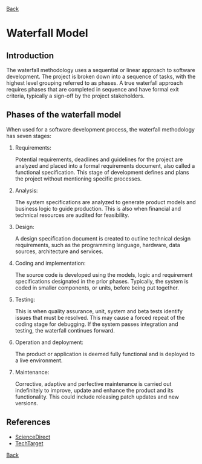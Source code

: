 [Back](README.md)

<h1> Waterfall Model </h1>

## Introduction

<p>The waterfall methodology uses a sequential or linear approach to software development. The project is broken down into a sequence of tasks, with the highest level grouping referred to as phases. A true waterfall approach requires phases that are completed in sequence and have formal exit criteria, typically a sign-off by the project stakeholders.</p>

## Phases of the waterfall model

<p>When used for a software development process, the waterfall methodology has seven stages:</p>

1. Requirements:
   <p>Potential requirements, deadlines and guidelines for the project are analyzed and placed into a formal requirements document, also called a functional specification. This stage of development defines and plans the project without mentioning specific processes.</p>

2. Analysis:
   <p>The system specifications are analyzed to generate product models and business logic to guide production. This is also when financial and technical resources are audited for feasibility.</p>

3. Design:
   <p>A design specification document is created to outline technical design requirements, such as the programming language, hardware, data sources, architecture and services.</p>

4. Coding and implementation:
   <p>The source code is developed using the models, logic and requirement specifications designated in the prior phases. Typically, the system is coded in smaller components, or units, before being put together.</p>

5. Testing:
   <p>This is when quality assurance, unit, system and beta tests identify issues that must be resolved. This may cause a forced repeat of the coding stage for debugging. If the system passes integration and testing, the waterfall continues forward.</p>

6. Operation and deployment:
   <p>The product or application is deemed fully functional and is deployed to a live environment.</p>

7. Maintenance:
   <p>Corrective, adaptive and perfective maintenance is carried out indefinitely to improve, update and enhance the product and its functionality. This could include releasing patch updates and new versions.</p>

## References

- [ScienceDirect](https://www.sciencedirect.com/topics/computer-science/waterfall-methodology)
- [TechTarget](https://www.techtarget.com/searchsoftwarequality/definition/waterfall-model)

[Back](README.md)

